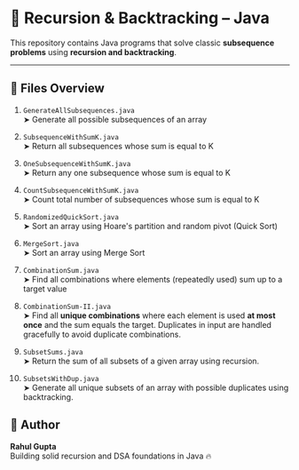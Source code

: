 # 🔁 Recursion & Backtracking – Java

This repository contains Java programs that solve classic **subsequence problems** using **recursion and backtracking**.

---

## 📁 Files Overview

1. `GenerateAllSubsequences.java`  
   ➤ Generate all possible subsequences of an array

2. `SubsequenceWithSumK.java`  
   ➤ Return all subsequences whose sum is equal to K

3. `OneSubsequenceWithSumK.java`  
   ➤ Return any one subsequence whose sum is equal to K

4. `CountSubsequenceWithSumK.java`  
   ➤ Count total number of subsequences whose sum is equal to K

5. `RandomizedQuickSort.java`  
   ➤ Sort an array using Hoare's partition and random pivot (Quick Sort)
   
6. `MergeSort.java`  
   ➤ Sort an array using Merge Sort

7. `CombinationSum.java`  
   ➤ Find all combinations where elements (repeatedly used) sum up to a target value

8. `CombinationSum-II.java`  
   ➤  Find all **unique combinations** where each element is used **at most once** and the sum equals the target. Duplicates in input are handled gracefully to avoid duplicate combinations.

9. `SubsetSums.java`  
   ➤  Return the sum of all subsets of a given array using recursion.

10. `SubsetsWithDup.java`  
   ➤  Generate all unique subsets of an array with possible duplicates using backtracking.




## 🙌 Author

**Rahul Gupta**  
Building solid recursion and DSA foundations in Java 🔥
